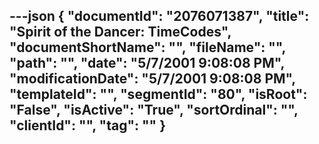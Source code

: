 ---json
{
  "documentId": "2076071387",
  "title": "Spirit of the Dancer: TimeCodes",
  "documentShortName": "",
  "fileName": "",
  "path": "",
  "date": "5/7/2001 9:08:08 PM",
  "modificationDate": "5/7/2001 9:08:08 PM",
  "templateId": "",
  "segmentId": "80",
  "isRoot": "False",
  "isActive": "True",
  "sortOrdinal": "",
  "clientId": "",
  "tag": ""
}
---


